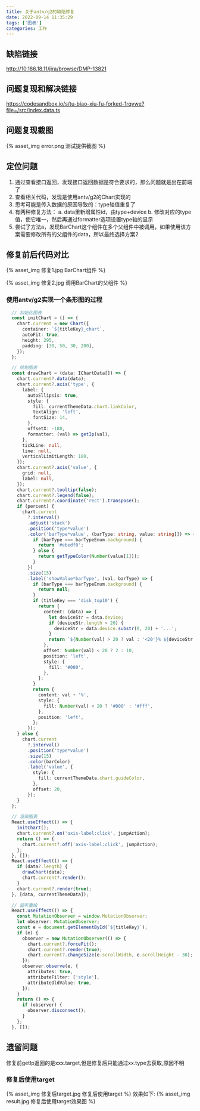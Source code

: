 ```yaml
---
title: 关于antv/g2的缺陷修复
date: 2022-09-14 11:35:29
tags: ['图表']
categories: 工作
---
```


## 缺陷链接
http://10.186.18.11/jira/browse/DMP-13821
## 问题复现和解决链接
https://codesandbox.io/s/tu-biao-xiu-fu-forked-1rqvwe?file=/src/index.data.ts

## 问题复现截图
{% asset_img error.png  测试提供截图 %}

## 定位问题
1. 通过查看接口返回，发现接口返回数据是符合要求的，那么问题就是出在前端了
2. 查看相关代码，发现是使用antv/g2的Chart实现的
3. 思考可能是传入数据的原因导致的：type轴值重复了
4. 有两种修复方法：
a. data里新增属性id，由type+device
b. 修改对应的type值，使它唯一，然后再通过formatter选项设置type轴的显示
5. 尝试了方法a，发现BarChart这个组件在多个父组件中被调用，如果使用该方案需要修改所有的父组件的data，所以最终选择方案2
## 修复前后代码对比
{% asset_img 修复1.jpg  BarChart组件 %}

{% asset_img 修复2.jpg  调用BarChart的父组件 %}

### 使用antv/g2实现一个条形图的过程

```TypeScript
  // 初始化图表
  const initChart = () => {
    chart.current = new Chart({
      container: `${titleKey}_chart`,
      autoFit: true,
      height: 295,
      padding: [30, 50, 30, 200],
    });
  };
```
```TypeScript
  // 绘制图表
  const drawChart = (data: IChartData[]) => {
    chart.current?.data(data);
    chart.current?.axis('type', {
      label: {
        autoEllipsis: true,
        style: {
          fill: currentThemeData.chart.linkColor,
          textAlign: 'left',
          fontSize: 14,
        },
        offsetX: -180,
        formatter: (val) => getIp(val),
      },
      tickLine: null,
      line: null,
      verticalLimitLength: 180,
    });
    chart.current?.axis('value', {
      grid: null,
      label: null,
    });
    chart.current?.tooltip(false);
    chart.current?.legend(false);
    chart.current?.coordinate('rect').transpose();
    if (percent) {
      chart.current
        ?.interval()
        .adjust('stack')
        .position('type*value')
        .color('barType*value', (barType: string, value: string[]) => {
          if (barType === barTypeEnum.background) {
            return '#ebedf0';
          } else {
            return getTypeColor(Number(value[1]));
          }
        })
        .size(15)
        .label('showValue*barType', (val, barType) => {
          if (barType === barTypeEnum.background) {
            return null;
          }
          if (titleKey === 'disk_top10') {
            return {
              content: (data) => {
                let deviceStr = data.device;
                if (deviceStr.length > 20) {
                  deviceStr = data.device.substr(0, 20) + '...';
                }
                return `${Number(val) > 20 ? val : '<20'}% ${deviceStr ?? ''}`;
              },
              offset: Number(val) < 20 ? 2 : 10,
              position: 'left',
              style: {
                fill: '#000',
              },
            };
          }
          return {
            content: val + '%',
            style: {
              fill: Number(val) < 20 ? '#000' : '#fff',
            },
            position: 'left',
          };
        });
    } else {
      chart.current
        ?.interval()
        .position('type*value')
        .size(15)
        .color(barColor)
        .label('value', {
          style: {
            fill: currentThemeData.chart.guideColor,
          },
          offset: 20,
        });
    }
  };
```

```TypeScript
  // 渲染图表
  React.useEffect(() => {
    initChart();
    chart.current?.on('axis-label:click', jumpAction);
    return () => {
      chart.current?.off('axis-label:click', jumpAction);
    };
  }, []);
  React.useEffect(() => {
    if (data?.length) {
      drawChart(data);
      chart.current?.render();
    }
    chart.current?.render(true);
  }, [data, currentThemeData]);
```
```TypeScript
  // 监听重绘
  React.useEffect(() => {
    const MutationObserver = window.MutationObserver;
    let observer: MutationObserver;
    const e = document.getElementById(`${titleKey}`);
    if (e) {
      observer = new MutationObserver(() => {
        chart.current?.forceFit();
        chart.current?.render(true);
        chart.current?.changeSize(e.scrollWidth, e.scrollHeight - 30);
      });
      observer.observe(e, {
        attributes: true,
        attributeFilter: ['style'],
        attributeOldValue: true,
      });
    }
    return () => {
      if (observer) {
        observer.disconnect();
      }
    };
  }, []); 
```

## 遗留问题
修复前getIp返回的是xxx.target,但是修复后只能通过xx.type去获取,原因不明
### 修复后使用target
{% asset_img 修复后target.jpg  修复后使用target %}
效果如下:
{% asset_img result.jpg  修复后使用target效果图 %}

